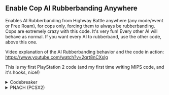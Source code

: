 ## Enable Cop AI Rubberbanding Anywhere

Enables AI Rubberbanding from Highway Battle anywhere (any mode/event or Free Roam), for cops only, forcing them to always be rubberbanding. Cops are extremely crazy with this code. It's very fun!
Every other AI will behave as normal. If you want every AI to rubberband, use the other code, above this one.

Video explanation of the AI Rubberbanding behavior and the code in action: https://www.youtube.com/watch?v=2qrt8nCXslg

This is my first PlayStation 2 code (and my first time writing MIPS code, and it's hooks, nice!)

<details>
<summary>Codebreaker</summary>

```powerpc
2011D10C 0C0D555D
20355574 8C620054
20355578 8E43009C
2035557C 14600002
20355580 34020001
20355584 AE420130
20355588 03E00008
2011D24C 0C0D5563
2035558C 8E43009C
20355590 14600004
20355594 4615AD41
20355598 E6550138
2035559C 3C0142FA
203555A0 4481A000
203555A4 4602A834
203555A8 03E00008
20413D28 0C0D556B
203555AC 2409FFFF
203555B0 8E2200F4
203555B4 10400002
203555B8 34020001
203555BC AFA200E0
203555C0 03E00008
```
</details>

<details>
<summary>PNACH (PCSX2)</summary>

```powerpc
patch=0,EE,2011D10C,extended,0C0D555D
patch=0,EE,20355574,extended,8C620054
patch=0,EE,20355578,extended,8E43009C
patch=0,EE,2035557C,extended,14600002
patch=0,EE,20355580,extended,34020001
patch=0,EE,20355584,extended,AE420130
patch=0,EE,20355588,extended,03E00008
patch=0,EE,2011D24C,extended,0C0D5563
patch=0,EE,2035558C,extended,8E43009C
patch=0,EE,20355590,extended,14600004
patch=0,EE,20355594,extended,4615AD41
patch=0,EE,20355598,extended,E6550138
patch=0,EE,2035559C,extended,3C0142FA
patch=0,EE,203555A0,extended,4481A000
patch=0,EE,203555A4,extended,4602A834
patch=0,EE,203555A8,extended,03E00008
patch=0,EE,20413D28,extended,0C0D556B
patch=0,EE,203555AC,extended,2409FFFF
patch=0,EE,203555B0,extended,8E2200F4
patch=0,EE,203555B4,extended,10400002
patch=0,EE,203555B8,extended,34020001
patch=0,EE,203555BC,extended,AFA200E0
patch=0,EE,203555C0,extended,03E00008
```
</details>

